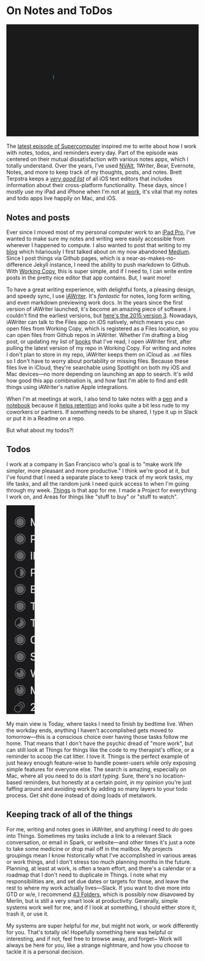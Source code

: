 # On Notes and ToDos

![iawriter](/assets/photos/iawriter.png)

The [latest episode of Supercomputer](https://supercomputer.transistor.fm/#) inspired me to write about how I work with notes, todos, and reminders every day. Part of the episode was centered on their mutual dissatisfaction with various notes apps, which I totally understand. Over the years, I've used [NVAlt](https://brettterpstra.com/projects/nvalt/), 1Writer, Bear, Evernote, Notes, and more to keep track of my thoughts, posts, and notes. Brett Terpstra keeps a [_very good list_](https://brettterpstra.com/ios-text-editors/) of all iOS text editors that includes information about their cross-platform functionality. These days, since I mostly use my iPad and iPhone when I'm not at [work](https://slack.com/), it's vital that my notes and todo apps live happily on Mac, and iOS.

## Notes and posts

Ever since I moved most of my personal computer work to an [iPad Pro](http://www.brookshelley.com/blog/2018/11/07/new-ipad-review.html), I've wanted to make sure my notes and writing were easily accessible from wherever I happened to compute. I also wanted to post that writing to my [blog](https://www.brookshelley.com) which hilariously I first talked about on my now abandoned [Medium](https://medium.com/@brookshelley/why-i-built-a-markdown-book-blog-a07e1a6dd163). Since I post things via Github pages, which is a near-as-makes-no-difference Jekyll instance, I need the ability to push markdown to Github. With [Working Copy](https://workingcopyapp.com/), this is super simple, and if I need to, I can write entire posts in the pretty nice editor that app contains. But, I want more! 

To have a great writing experience, with delightful fonts, a pleasing design, and speedy sync, I use [iAWriter](https://ia.net/writer). It's _fantastic_ for notes, long form writing, and even markdown previewing work docs. In the years since the first version of iAWriter launched, it's become an amazing piece of software. I couldn't find the earliest versions, but [here's the 2015 version 3](https://www.macworld.com/article/2985482/ia-writer-3-0-1-review-mac-app-gets-back-to-basics-for-focused-writing.html). Nowadays, iAWriter can talk to the Files app on iOS natively, which means you can open files from Working Copy, which is registered as a Files location, so you can open files from Github repos in iAWriter. Whether I'm drafting a blog post, or updating my list of [books](http://www.brookshelley.com/books) that I've read, I open iAWriter first, after pulling the latest version of my repo in Working Copy. For writing and notes I don't plan to store in my repo, iAWriter keeps them on iCloud as `.md` files so I don't have to worry about portability or missing files. Because these files live in iCloud, they're searchable using Spotlight on both my iOS and Mac devices—no more depending on launching an app to search. It's wild how good this app combination is, and how fast I'm able to find and edit things using iAWriter's native Apple integrations.

When I'm at meetings at work, I also tend to take notes with a [pen](https://www.lamy.com/en/lamy-safari/) and a [notebook](https://www.1101.com/store/techo/en/2019/all_about/weeks/) because it [helps retention](https://www.npr.org/2016/04/17/474525392/attention-students-put-your-laptops-away) and looks quite a bit less rude to my coworkers or partners. If something needs to be shared, I type it up in Slack or put it in a Readme on a repo.

But what about my todos?!

## Todos

I work at a company in San Francisco who's goal is to "make work life simpler, more pleasant and more productive." I think we're good at it, but I've found that I need a separate place to keep track of my work tasks, my life tasks, and all the random junk I need quick access to when I'm going through my week. [Things](https://culturedcode.com/things/) is that app for me. I made a Project for everything I work on, and Areas for things like "stuff to buy" or "stuff to watch". 

![projects](/assets/photos/projects.png)

My main view is Today, where tasks I need to finish by bedtime live. When the workday ends, anything I haven't accomplished gets moved to tomorrow—this is a conscious choice over having those tasks follow me home. That means that I don't have the psychic dread of "more work", but can still look at Things for things like the code to my therapist's office, or a reminder to scoop the cat litter. I love it. Things is the perfect example of just heavy enough feature-wise to handle power-users while only exposing simple features for everyone else. The search is amazing, especially on Mac, where all you need to do is _start typing_. Sure, there's no location-based reminders, but honestly at a certain point, _in my opinion_ you're just faffing around and avoiding work by adding so many layers to your todo process. Get shit done instead of doing loads of metalwork.

## Keeping track of all of the things

For me, writing and notes goes in iAWriter, and anything I need to _do_ goes into Things. Sometimes my tasks include a link to a relevant Slack conversation, or email in Spark, or website—and other times it's just a note to take some medicine or drop mail off in the mailbox. My projects groupings mean I know historically what I've accomplished in various areas or work things, and I don't stress too much planning months in the future. Planning, at least at work, is often a team effort, and there's a calendar or a roadmap that I don't need to duplicate in Things. I note what my responsibilities are, and set due dates or targets for those, and leave the rest to where my work actually lives—Slack. If you want to dive more into GTD or w/e, I recommend [43 Folders](http://web.archive.org/web/20190401160435/http://www.43folders.com/2004/09/08/getting-started-with-getting-things-done), which is possibly now disavowed by Merlin, but is still a very smart look at productivity. Generally, simple systems work well for me, and if I look at something, I should either store it, trash it, or use it. 

My systems are super helpful for _me_, but might not work, or work differently for you. That's totally ok! Hopefully something here was helpful or interesting, and if not, feel free to browse away, and forget~ Work will always be here for you, like a strange nightmare, and how you choose to tackle it is a personal decision. 